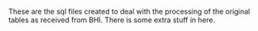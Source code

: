 These are the sql files created to deal with the processing of the original tables as received from BHI.  There is some extra stuff in here.